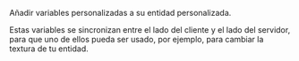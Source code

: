 Añadir variables personalizadas a su entidad personalizada.

Estas variables se sincronizan entre el lado del cliente y el lado del servidor,
para que uno de ellos pueda ser usado, por ejemplo, para cambiar la textura de tu entidad.